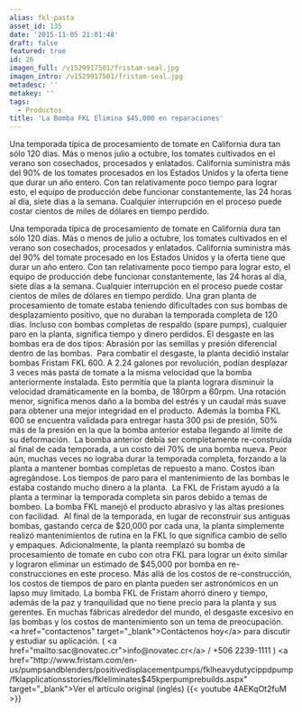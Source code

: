 ```yaml
---
alias: fkl-pasta
asset_id: 135
date: '2015-11-05 21:01:48'
draft: false
featured: true
id: 26
imagen_full: /v1529917501/fristam-seal.jpg
imagen_intro: /v1529917501/fristam-seal.jpg
metadesc: ''
metakey: ''
tags:
  - Productos
title: 'La Bomba FKL Elimina $45,000 en reparaciones'
---
```





Una temporada típica de procesamiento de tomate en California dura tan sólo 120 días. Más o menos julio a octubre, los tomates cultivados en el verano son cosechados, procesados ​​y enlatados.
California suministra más del 90% de los tomates procesados ​​en los Estados Unidos y la oferta tiene que durar un año entero. Con tan relativamente poco tiempo para lograr esto, el equipo de producción debe funcionar constantemente, las 24 horas al día, siete días a la semana. Cualquier interrupción en el proceso puede costar cientos de miles de dólares en tiempo perdido.

<!--more-->
Una temporada típica de procesamiento de tomate en California dura tan sólo 120 días. Más o menos de julio a octubre, los tomates cultivados en el verano son cosechados, procesados ​​y enlatados.
California suministra más del 90% del tomate procesado ​​en los Estados Unidos y la oferta tiene que durar un año entero. Con tan relativamente poco tiempo para lograr esto, el equipo de producción debe funcionar constantemente, las 24 horas al día, siete días a la semana. Cualquier interrupción en el proceso puede costar cientos de miles de dólares en tiempo perdido.
Una gran planta de procesamiento de tomate estaba teniendo dificultades con sus bombas de desplazamiento positivo, que no duraban la temporada completa de 120 días. Incluso con bombas completas de respaldo (spare pumps), cualquier paro en la planta, significa tiempo y dinero perdidos. El desgaste en las bombas era de dos tipos: Abrasión por las semillas y presión diferencial dentro de las bombas. 
Para combatir el desgaste, la planta decidió instalar bombas Fristam FKL 600. A 2.24 galones por revolución, podían desplazar 3 veces más pasta de tomate a la misma velocidad que la bomba anteriormente instalada. Esto permitía que la planta lograra disminuir la velocidad dramáticamente en la bomba, de 180rpm a 60rpm. Una rotación menor, significa menos daño a la bomba del estrés y un caudal más suave para obtener una mejor integridad en el producto. Además la bomba FKL 600 se encuentra validada para entregar hasta 300 psi de presión, 50% más de la presión en la que la bomba anterior estaba llegando al límite de su deformación. 
La bomba anterior debía ser completamente re-construída al final de cada temporada, a un costo del 70% de una bomba nueva. Peor aún, muchas veces no lograba durar la temporada completa, forzando a la planta a mantener bombas completas de repuesto a mano. Costos iban agregándose. Los tiempos de paro para el mantenimiento de las bombas le estaba costando mucho dinero a la planta. 
La FKL de Fristam ayudó a la planta a terminar la temporada completa sin paros debido a temas de bombeo. La bomba FKL manejó el producto abrasivo y las altas presiones con facilidad. 
Al final de la temporada, en lugar de reconstruir sus antiguas bombas, gastando cerca de $20,000 por cada una, la planta simplemente realizó mantenimientos de rutina en la FKL lo que significa cambio de sello y empaques. Adicionalmente, la planta reemplazó su bomba de procesamiento de tomate en cubo con otra FKL para lograr un éxito similar y lograron eliminar un estimado de $45,000 por bomba en re-construcciones en este proceso.
Más allá de los costos de re-construcción, los costos de tiempos de paro en planta pueden ser astronómicos en un lapso muy limitado. La bomba FKL de Fristam ahorró dinero y tiempo, además de la paz y tranquilidad que no tiene precio para la planta y sus gerentes.
En muchas fábricas alrededor del mundo, el desgaste excesivo en las bombas y los costos de mantenimiento son un tema de preocupación. <a href="contactenos" target="_blank">Contáctenos hoy</a> para discutir y estudiar su aplicación. ( <a href="mailto:sac@novatec.cr">info@novatec.cr</a> / +506 2239-1111 )
<a href="http://www.fristam.com/en-us/pumpsandblenders/positivedisplacementpumps/fklheavydutycippdpump/fklapplicationsstories/fkleliminates$45kperpumprebuilds.aspx" target="_blank">Ver el artículo original (inglés)</a>
{{< youtube 4AEKqOt2fuM >}}
